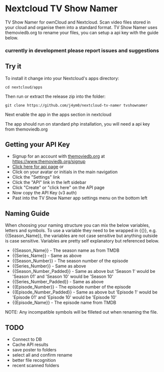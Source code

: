 # Nextcloud TV Show Namer

TV Show Namer for ownCloud and Nextcloud. Scan video files stored in your cloud and organise them into a standard format. TV Show Namer uses themoviedb.org to rename your files, you can setup a api key with the guide below.

### currently in development please report issues and suggestions


## Try it

To install it change into your Nextcloud's apps directory:

    cd nextcloud/apps

Then run or extract the release zip into the folder:

    git clone https://github.com/j4ym0/nextcloud-tv-namer tvshownamer

Next enable the app in the apps section in nextcloud

The app should run on standard php installation, you will need a api key from themoviedb.org

## Getting your API Key

 - Signup for an account with [themoviedb.org](https://www.themoviedb.org/signup) at https://www.themoviedb.org/signup
 - [Click here for api page](https://www.themoviedb.org/settings/api) or
 - Click on your avatar or initials in the main navigation
 - Click the "Settings" link
 - Click the "API" link in the left sidebar
 - Click "Create" or "click here" on the API page
 - Now copy the API Key (v3 auth)
 - Past into the TV Show Namer app settings menu on the bottom left


## Naming Guide

When choosing your naming structure you can mix the below variables, letters and symbols. To use a variable they need to be wrapped in {{}}, e.g. {{Season_Name}}, the variables are not case sensitive but anything outside is case sensitive. Variables are pretty self explanatory but referenced below.

  - {{Season_Name}} - The season name as from TMDB
  - {{Series_Name}} - Same as above
  - {{Season_Number}} - The season number of the episode 
  - {{Series_Number}} - Same as above
  - {{Season_Number_Padded}} - Same as above but 'Season 1' would be 'Season 01' and 'Season 10' would be 'Season 10'
  - {{Series_Number_Padded}} - Same as above
  - {{Episode_Number}} - The episode number of the episode
  - {{Episode_Number_Padded}} - Same as above but 'Episode 1' would be 'Episode 01' and 'Episode 10' would be 'Episode 10'
  - {{Episode_Name}} - The episode name from TMDB

NOTE: Any incompatible symbols will be filleted out when renaming the file.


## TODO

 - Connect to DB
 - Cache API results
 - save poster to folders
 - select all and confirm rename
 - better file recognition
 - recent scanned folders
